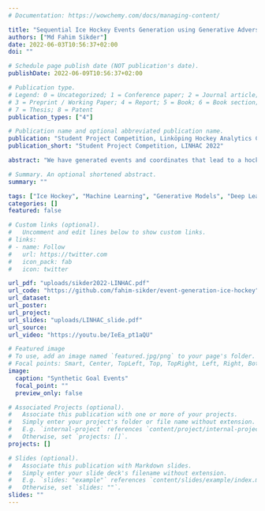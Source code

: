 ```yaml
---
# Documentation: https://wowchemy.com/docs/managing-content/

title: "Sequential Ice Hockey Events Generation using Generative Adversarial Network"
authors: ["Md Fahim Sikder"]
date: 2022-06-03T10:56:37+02:00
doi: ""

# Schedule page publish date (NOT publication's date).
publishDate: 2022-06-09T10:56:37+02:00

# Publication type.
# Legend: 0 = Uncategorized; 1 = Conference paper; 2 = Journal article;
# 3 = Preprint / Working Paper; 4 = Report; 5 = Book; 6 = Book section;
# 7 = Thesis; 8 = Patent
publication_types: ["4"]

# Publication name and optional abbreviated publication name.
publication: "Student Project Competition, Linköping Hockey Analytics Conference 2022"
publication_short: "Student Project Competition, LINHAC 2022"

abstract: "We have generated events and coordinates that lead to a hockey goal in this project. Swedish Hockey League data from season 2020-21 for twenty matches provided by Sportlogiq were used that contain event data of those matches. We used TimeGAN to generate event data. TimeGAN learns the distribution of the original time-series data and creates a synthetic version of it. After that, we showed which events led to a goal from the synthetic data. We used principal component analysis (PCA) plots to show the original and synthetic data distributions as a qualitative evaluation. Also, we have used a sequence prediction model to test the synthetic data quantitatively. We compared the synthetic data quality with another two GAN models."

# Summary. An optional shortened abstract.
summary: ""

tags: ["Ice Hockey", "Machine Learning", "Generative Models", "Deep Learning", "Artificial Intelligence", "TimeGAN", "Sports Analytics", "LINHAC"]
categories: []
featured: false

# Custom links (optional).
#   Uncomment and edit lines below to show custom links.
# links:
# - name: Follow
#   url: https://twitter.com
#   icon_pack: fab
#   icon: twitter

url_pdf: "uploads/sikder2022-LINHAC.pdf"
url_code: "https://github.com/fahim-sikder/event-generation-ice-hockey"
url_dataset:
url_poster:
url_project:
url_slides: "uploads/LINHAC_slide.pdf"
url_source:
url_video: "https://youtu.be/IeEa_pt1aQU"

# Featured image
# To use, add an image named `featured.jpg/png` to your page's folder. 
# Focal points: Smart, Center, TopLeft, Top, TopRight, Left, Right, BottomLeft, Bottom, BottomRight.
image:
  caption: "Synthetic Goal Events"
  focal_point: ""
  preview_only: false

# Associated Projects (optional).
#   Associate this publication with one or more of your projects.
#   Simply enter your project's folder or file name without extension.
#   E.g. `internal-project` references `content/project/internal-project/index.md`.
#   Otherwise, set `projects: []`.
projects: []

# Slides (optional).
#   Associate this publication with Markdown slides.
#   Simply enter your slide deck's filename without extension.
#   E.g. `slides: "example"` references `content/slides/example/index.md`.
#   Otherwise, set `slides: ""`.
slides: ""
---
```

